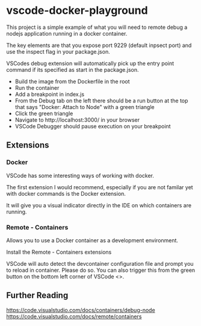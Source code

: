 # vscode-docker-playground

This project is a simple example of what you will need to remote debug a nodejs application running in a docker container.

The key elements are that you expose port 9229 (default inpsect port) and use the inspect flag in your package.json.

VSCodes debug extension will automatically pick up the entry point command if its specified as start in the package.json.

* Build the image from the Dockerfile in the root
* Run the container 
* Add a breakpoint in index.js
* From the Debug tab on the left there should be a run button at the top that says "Docker: Attach to Node" with a green triangle
* Click the green triangle
* Navigate to http://localhost:3000/ in your browser
* VSCode Debugger should pause execution on your breakpoint


## Extensions

### Docker

VSCode has some interesting ways of working with docker.

The first extension I would recommend, especially if you are not familar yet with docker commands is the Docker extension.

It will give you a visual indicator directly in the IDE on which containers are running.

### Remote - Containers

Allows you to use a Docker container as a development environment. 

Install the Remote - Containers extensions

VSCode will auto detect the devcontainer configuration file and prompt you to reload in container. Please do so. You can also trigger this from the green button on the bottom left corner of VSCode <>.

## Further Reading
https://code.visualstudio.com/docs/containers/debug-node
https://code.visualstudio.com/docs/remote/containers